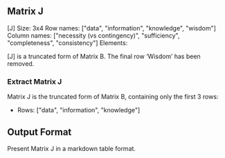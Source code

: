 ## Matrix J

[J]
Size: 3x4
Row names: ["data", "information", "knowledge", "wisdom"]
Column names: ["necessity (vs contingency)", "sufficiency", "completeness", "consistency"]
Elements:

[J] is a truncated form of Matrix B.  The final row ‘Wisdom’ has been removed.

### Extract Matrix J
Matrix J is the truncated form of Matrix B, containing only the first 3 rows:
- Rows: ["data", "information", "knowledge"]

## Output Format
Present Matrix J in a markdown table format.